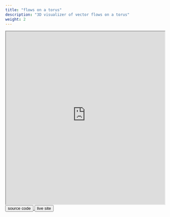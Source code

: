 ```yaml
---
title: "flows on a torus"
description: "3D visualizer of vector flows on a torus"
weight: 2
---
```


<iframe class="website-preview" src="https://mellifluous-cajeta-f7a04b.netlify.app/" width="100%" height="550px"></iframe>

<div class="links">
<a class="fake-button" href="https://github.com/louismeunier/torus-flow">
<button class="btn btn-info">source code</button>
</a>
<a class="fake-button" href="https://onatorus.louismeunier.net">
<button class="btn btn-info">live site</button>
</a>
</div>